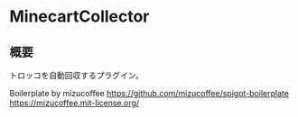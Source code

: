 # MinecartCollector

## 概要

トロッコを自動回収するプラグイン。

Boilerplate by mizucoffee
https://github.com/mizucoffee/spigot-boilerplate
https://mizucoffee.mit-license.org/